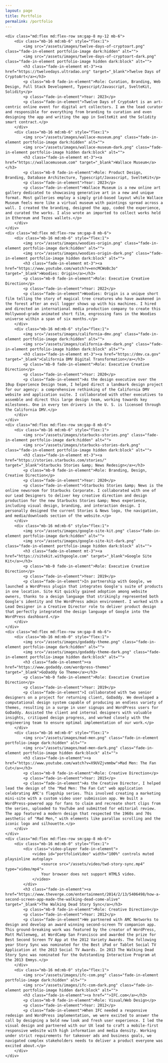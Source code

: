 ```yaml
---
layout: page
title: Portfolio
permalink: /portfolio
---
```


<div class="portfolio-list">

    <div class="md:flex md:flex-row sm:gap-8 my-12 mb-6">
        <div class="mb-16 md:mb-6" style="flex:1">
            <img src="/assets/images/twelve-days-of-cryptoart.png" class="fade-in-element portfolio-image dark:hidden" alt="">
            <img src="/assets/images/twelve-days-of-cryptoart-dark.png" class="fade-in-element portfolio-image hidden dark:block" alt="">
            <h3 class="fade-in-element mt-3"><a href="https://twelvedays.ultradao.org" target="_blank">Twelve Days of CryptoArt</a></h3>
            <p class="mb-0 fade-in-element">Role: Curation, Branding, Web Design, Full Stack Development, Typescript/Javascript, SvelteKit, Solidity</p>
            <p class="fade-in-element">Year: 2023</p>
            <p class="fade-in-element">Twelve Days of CryptoArt is an art-centric online event for digital art collectors. I am the lead curator and responsible for everything from branding to curation and even designing the app and writing the app in SvelteKit and the Solidity smart contract.</p>
        </div>
        <div class="mb-16 md:mb-6" style="flex:1">
            <img src="/assets/images/wallace-museum.png" class="fade-in-element portfolio-image dark:hidden" alt="">
            <img src="/assets/images/wallace-museum-dark.png" class="fade-in-element portfolio-image hidden dark:block" alt="">
            <h3 class="fade-in-element mt-3"><a href="https://wallacemuseum.com" target="_blank">Wallace Museum</a></h3>
            <p class="mb-0 fade-in-element">Role: Product Design, Branding, Database Architecture, Typescript/Javascript, SvelteKit</p>
            <p class="fade-in-element">Year: 2023</p>
            <p class="fade-in-element">Wallace Museum is a new online art gallery dedicated to showcasing generative art in a new and unique format. Most galleries employ a simply grid-based layout while Wallace Museum feels more like a virtual museum with paintings spread across a wall. I created the branding, designed the app, coded the experience, and curated the works. I also wrote an imported to collect works held in Ethereum and Tezos wallets.</p>
        </div>
    </div>
    <div class="md:flex md:flex-row sm:gap-8 mb-6">
        <div class="mb-16 md:mb-6" style="flex:1">
            <img src="/assets/images/woodies-origin.png" class="fade-in-element portfolio-image dark:hidden" alt="">
            <img src="/assets/images/woodies-origin-dark.png" class="fade-in-element portfolio-image hidden dark:block" alt="">
            <h3 class="fade-in-element mt-3"><a href="https://www.youtube.com/watch?v=encMCWoBc3o" target="_blank">Woodies: Origin</a></h3>
            <p class="mb-0 fade-in-element">Role: Executive Creative Direction</p>
            <p class="fade-in-element">Year: 2022</p>
            <p class="fade-in-element">Woodies: Origin is a unique short film telling the story of magical tree creatures who have awakened in the forest after an evil logger shows up with his machines. I hired and directed an international media production company to create this Hollywood-grade animated short film, engrossing fans in the Woodies universe within a span of six months.</p>
        </div>
        <div class="mb-16 md:mb-6" style="flex:1">
            <img src="/assets/images/california-dmv.png" class="fade-in-element portfolio-image dark:hidden" alt="">
            <img src="/assets/images/california-dmv-dark.png" class="fade-in-element portfolio-image hidden dark:block" alt="">
            <h3 class="fade-in-element mt-3"><a href="https://dmv.ca.gov" target="_blank">California DMV Digital Transformation</a></h3>
            <p class="mb-0 fade-in-element">Role: Executive Creative Direction</p>
            <p class="fade-in-element">Year: 2020</p>
            <p class="fade-in-element">As the design executive over the 10up Experience Design team, I helped direct a landmark design project for our agency: a comprehensive rethinking of the California DMV website and application suite. I collaborated with other executives to assemble and direct this large design team, working towards key milestones. One in every ten drivers in the U. S. is licensed through the California DMV.</p>
        </div>
    </div>
    <div class="md:flex md:flex-row sm:gap-8 mb-6">
        <div class="mb-16 md:mb-6" style="flex:1">
            <img src="/assets/images/starbucks-stories.png" class="fade-in-element portfolio-image dark:hidden" alt="">
            <img src="/assets/images/starbucks-stories-dark.png" class="fade-in-element portfolio-image hidden dark:block" alt="">
            <h3 class="fade-in-element mt-3"><a href="https://stories.starbucks.com/stories/" target="_blank">Starbucks Stories &amp; News Redesign</a></h3>
            <p class="mb-0 fade-in-element">Role: Branding, Design, Creative Direction</p>
            <p class="fade-in-element">Year: 2020</p>
            <p class="fade-in-element">Starbucks Stories &amp; News is the online newsroom for Starbucks Corporate. I collaborated with one of our Lead Designers to deliver key creative direction and design production for the new Starbucks Stories &amp; News experience, including visual design, branding, and interaction design. I personally designed the current Stories & News logo, the navigation, and media/downloads section of the website.</p>
        </div>
        <div class="mb-16 md:mb-6" style="flex:1">
            <img src="/assets/images/google-site-kit.png" class="fade-in-element portfolio-image dark:hidden" alt="">
            <img src="/assets/images/google-site-kit-dark.png" class="fade-in-element portfolio-image hidden dark:block" alt="">
            <h3 class="fade-in-element mt-3"><a href="https://sitekit.withgoogle.com" target="_blank">Google Site Kit</a></h3>
            <p class="mb-0 fade-in-element">Role: Executive Creative Direction</p>
            <p class="fade-in-element">Year: 2019</p>
            <p class="fade-in-element">In partnership with Google, we launched a WordPress plugin that integrates Google's suite of products in one location. Site Kit quickly gained adoption among website owners, thanks to a design language that strikingly represented both Google's identity and the WordPress admin environment. I worked with a Lead Designer in a Creative Director role to deliver product design that perfectly integrated the design language of Google into the WordPress dashboard.</p>
        </div>
    </div>
    <div class="md:flex md:flex-row sm:gap-8 mb-6">
        <div class="mb-16 md:mb-0" style="flex:1">
            <img src="/assets/images/godaddy-theme.png" class="fade-in-element portfolio-image dark:hidden" alt="">
            <img src="/assets/images/godaddy-theme-dark.png" class="fade-in-element portfolio-image hidden dark:block" alt="">
            <h3 class="fade-in-element"><a href="https://www.godaddy.com/wordpress-themes" target="_blank">GoDaddy Go Theme</a></h3>
            <p class="mb-0 fade-in-element">Role: Executive Creative Direction</p>
            <p class="fade-in-element">Year: 2019</p>
            <p class="fade-in-element">I collaborated with two senior designers on a project for returning client, GoDaddy. We developed a computational design system capable of producing an endless variety of themes, resulting in a surge in user signups and WordPress users for GoDaddy. Assisted the client and internal designers with valuable insights, critiqued design progress, and worked closely with the engineering team to ensure optimal implementation of our work.</p>
        </div>
        <div class="mb-16 md:mb-0" style="flex:1">
            <img src="/assets/images/mad-men.png" class="fade-in-element portfolio-image dark:hidden" alt="">
            <img src="/assets/images/mad-men-dark.png" class="fade-in-element portfolio-image hidden dark:block" alt="">
            <h3 class="fade-in-element"><a href="https://www.youtube.com/watch?v=X9UVZjvmmbw">Mad Men: The Fan Cut</a></h3>
            <p class="mb-0 fade-in-element">Role: Creative Direction</p>
            <p class="fade-in-element">Year: 2015</p>
            <p class="fade-in-element">As the Creative Director, I helped lead the design of the "Mad Men: The Fan Cut" web application celebrating AMC's flagship series. This involved creating a marketing mini-site with a custom video user submission app. We built a WordPress-powered app for fans to claim and recreate short clips from the series, uploaded to YouTube and submitted for editorial review. The app featured a modern design that respected the 1960s and 70s aesthetic of "Mad Men," with elements like parallax scrolling and the iconic logo and silhouette.</p>
        </div>
    </div>
    <div class="md:flex md:flex-row sm:gap-8 mb-6">
        <div class="mb-16 md:mb-0" style="flex:1">
            <div class="video-player fade-in-element">
                <video id="portfolioVideo" width="100%" controls muted playsinline autoplay>
                    <source src="/assets/video/twd-story-sync.mp4" type="video/mp4">
                    Your browser does not support HTML5 video.
                </video>
            </div>
            <h3 class="fade-in-element"><a href="https://www.theverge.com/entertainment/2014/2/13/5406498/how-a-second-screen-app-made-the-walking-dead-come-alive" target="_blank">The Walking Dead Story Sync</a></h3>
            <p class="mb-0 fade-in-element">Role: Creative Direction</p>
            <p class="fade-in-element">Year: 2012</p>
            <p class="fade-in-element">We partnered with AMC Networks to design and develop an award winning second-screen TV companion app. This ground-breaking work was featured by the creator of WordPress, Matt Mullenweg, at WordCamp San Francisco and awarded the prize for Best Second Screen TV App at the 2012 Variety Awards. The following year Story Sync was nominated for the Best iPad or Tablet Social TV Application at the 2013 Social TV Awards. In 2013 The Walking Dead Story Sync was nominated for the Outstanding Interactive Program at the 2013 Emmys.</p>
        </div>
        <div class="mb-16 md:mb-0" style="flex:1">
            <img src="/assets/images/ifc-com.png" class="fade-in-element portfolio-image dark:hidden" alt="">
            <img src="/assets/images/ifc-com-dark.png" class="fade-in-element portfolio-image hidden dark:block" alt="">
            <h3 class="fade-in-element"><a href="">IFC.com</a></h3>
            <p class="mb-0 fade-in-element">Role: Visual/Web Design</p>
            <p class="fade-in-element">Year: 2012</p>
            <p class="fade-in-element">When IFC needed a responsive redesign and WordPress implementation, we were excited to answer the call by designing a bold new look and fresh user experience. I led the visual design and partnered with our UX lead to craft a mobile-first responsive website with high information and media density. Working under strict requirements for takeover ads and business goals, we navigated complex stakeholders needs to deliver a product everyone was excited about.</p>
        </div>
    </div>

</div>
